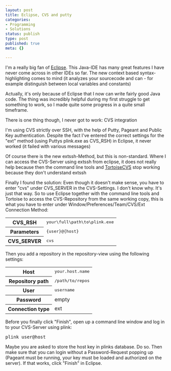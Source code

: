 ```yaml
---
layout: post
title: Eclipse, CVS and putty
categories:
- Programming
- Solutions
status: publish
type: post
published: true
meta: {}

---
```

<p>I'm a really big fan of <a href="http://www.eclipse.org">Eclipse</a>. This Java-IDE has many great features I have never come across in other IDEs so far. The new context based syntax-highlighting comes to mind (it analyzes your sourcecode and can - for example distinguish between local variables and constants)</p>

<p>Actually, it's only because of Eclipse that I now can write fairly good Java code. The thing was incredibly helpful during my first struggle to get something to work, so I made quite some progress in a quite small timeframe.
</p>

<p>There is one thing though, I never got to work: CVS integration</p>

<p>I'm using CVS strictly over SSH, with the help of Putty, Pageant and Public Key authentication. Despite the fact I've entered the correct settings for the "ext" method (using Puttys plink.exe as CVS_RSH) in Eclipse, it never worked (it failed with various messages)</p>

<p>Of course there is the new extssh-Method, but this is non-standard. Where I can access the CVS-Server using extssh from eclipse, it does not really help because then the command line tools and <a href="">TortoiseCVS</a> stop working because they don't understand extssh</p>

<p>Finally I found the solution: Even though it doesn't make sense, you have to enter "cvs" under CVS_SERVER in the CVS-Settings. I don't know why. It's just that way. So to use Eclipse together with the command line tools and Tortoise to access the CVS-Repository from the same working copy, this is what you have to enter under Window/Preferences/Team/CVS/Ext Connection Method:</p>

<table>
  <tr>
    <th>CVS_RSH</th><td><tt>your\full\path\to\plink.exe</tt></td>
   </tr>
  <tr>
    <th>Parameters</th><td><tt>{user}@{host}</tt></td>
   </tr>
  <tr>
    <th>CVS_SERVER</th><td><tt>cvs</tt></td>
   </tr>
</table>

<p>Then you add a repository in the repository-view using the following settings:</p>

<table>
  <tr>
    <th>Host</th><td><tt>your.host.name</tt></td>
   </tr>
  <tr>
    <th>Repository path</th><td><tt>/path/to/repos</tt></td>
   </tr>
  <tr>
    <th>User</th><td><tt>username</tt></td>
   </tr>
  <tr>
    <th>Password</th><td>empty</td>
   </tr>
  <tr>
    <th>Connection type</th><td>ext</td>
   </tr>
</table>

<p>Before you finally click "Finish", open up a command line window and log in to your CVS-Server using plink:</p>
<pre>
plink user@host
</pre>
<p>Maybe you are asked to store the host key in plinks database. Do so. Then make sure that you can login without a Password-Request popping up (Pageant must be running, your key must be loaded and authorized on the server). If that works, click "Finish" in Eclipse.
</p>
